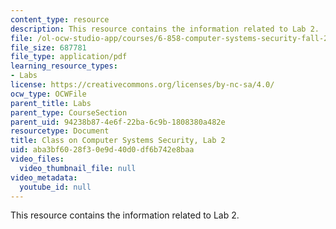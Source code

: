 ```yaml
---
content_type: resource
description: This resource contains the information related to Lab 2.
file: /ol-ocw-studio-app/courses/6-858-computer-systems-security-fall-2014/aba3bf6028f30e9d40d0df6b742e8baa_MIT6_858F14_lab2.pdf
file_size: 687781
file_type: application/pdf
learning_resource_types:
- Labs
license: https://creativecommons.org/licenses/by-nc-sa/4.0/
ocw_type: OCWFile
parent_title: Labs
parent_type: CourseSection
parent_uid: 94238b87-4e6f-22ba-6c9b-1808380a482e
resourcetype: Document
title: Class on Computer Systems Security, Lab 2
uid: aba3bf60-28f3-0e9d-40d0-df6b742e8baa
video_files:
  video_thumbnail_file: null
video_metadata:
  youtube_id: null
---
```

This resource contains the information related to Lab 2.